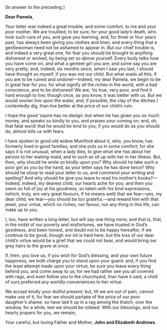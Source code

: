 [In answer to the preceding.]

**Dear Pamela**,

Your letter was indeed a great trouble, and some comfort, to me and your poor mother. We are troubled, to be sure, for your good lady’s death, who took such care of you, and gave you learning, and, for three or four years past, has always been giving you clothes and linen, and every thing that a gentlewoman need not be ashamed to appear in. But our chief trouble is, and indeed a very great one, for fear you should be brought to anything dishonest or wicked, by being set so above yourself. Every body talks how you have come on, and what a genteel girl you are; and some say you are very pretty; and, indeed, six months since, when I saw you last, I should have thought so myself, if you was not our child. But what avails all this, if you are to be ruined and undone!—Indeed, my dear Pamela, we begin to be in great fear for you; for what signify all the riches in the world, with a bad conscience, and to be dishonest! We are, ‘tis true, very poor, and find it hard enough to live; though once, as you know, it was better with us. But we would sooner live upon the water, and, if possible, the clay of the ditches I contentedly dig, than live better at the price of our child’s ruin.

I hope the good ‘squire has no design: but when he has given you so much money, and speaks so kindly to you, and praises your coming on; and, oh, that fatal word! that he would be kind to you, if you would do as you should do, almost kills us with fears.

I have spoken to good old widow Mumford about it, who, you know, has formerly lived in good families; and she puts us in some comfort; for she says it is not unusual, when a lady dies, to give what she has about her person to her waiting-maid, and to such as sit up with her in her illness. But, then, why should he smile so kindly upon you? Why should he take such a poor girl as you by the hand, as your letter says he has done twice? Why should he stoop to read your letter to us; and commend your writing and spelling? And why should he give you leave to read his mother’s books?—Indeed, indeed, my dearest child, our hearts ache for you; and then you seem so full of joy at his goodness, so taken with his kind expressions, (which, truly, are very great favours, if he means well) that we fear—yes, my dear child, we fear—you should be too grateful,—and reward him with that jewel, your virtue, which no riches, nor favour, nor any thing in this life, can make up to you.

I, too, have written a long letter, but will say one thing more; and that is, that, in the midst of our poverty and misfortunes, we have trusted in God’s goodness, and been honest, and doubt not to be happy hereafter, if we continue to be good, though our lot is hard here; but the loss of our dear child’s virtue would be a grief that we could not bear, and would bring our grey hairs to the grave at once.

If, then, you love us, if you wish for God’s blessing, and your own future happiness, we both charge you to stand upon your guard: and, if you find the least attempt made upon your virtue, be sure you leave every thing behind you, and come away to us; for we had rather see you all covered with rags, and even follow you to the churchyard, than have it said, a child of ours preferred any worldly conveniences to her virtue.

We accept kindly your dutiful present; but, till we are out of pain, cannot make use of it, for fear we should partake of the price of our poor daughter’s shame: so have laid it up in a rag among the thatch, over the window, for a while, lest we should be robbed. With our blessings, and our hearty prayers for you, we remain,

Your careful, but loving Father and Mother,
  **John and Elizabeth Andrews**.
